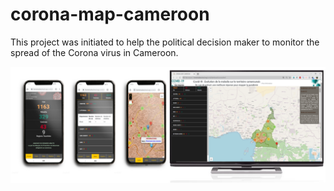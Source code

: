 # corona-map-cameroon
This project was initiated to help the political decision maker to monitor the spread of the Corona virus in Cameroon.

![Preview](/im/corona-image.png)
